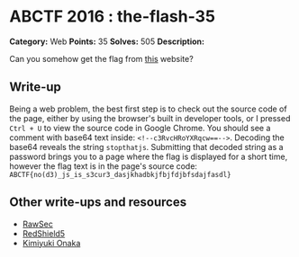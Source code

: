 # ABCTF 2016 : the-flash-35

**Category:** Web
**Points:** 35
**Solves:** 505
**Description:**

Can you somehow get the flag from [this](http://yrmyzscnvh.abctf.xyz/web2/) website?

## Write-up

Being a web problem, the best first step is to check out the source code of the page, either by using the browser's built in developer tools, or I pressed `Ctrl + U` to view the source code in Google Chrome. You should see a comment with base64 text inside: `<!--c3RvcHRoYXRqcw==-->`. Decoding the base64 reveals the string `stopthatjs`. Submitting that decoded string as a password brings you to a page where the flag is displayed for a short time, however the flag text is in the page's source code: `ABCTF{no(d3)_js_is_s3cur3_dasjkhadbkjfbjfdjbfsdajfasdl}`

## Other write-ups and resources

* [RawSec](https://rawsec.ml/en/ABCTF-35-The-Flash-Web-Exploitation/)
* [RedShield5](https://ctftime.org/writeup/3574)
* [Kimiyuki Onaka](https://kimiyuki.net/blog/2016/07/23/abctf-2016/)
